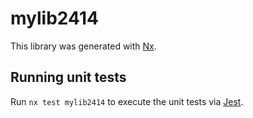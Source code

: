# mylib2414

This library was generated with [Nx](https://nx.dev).

## Running unit tests

Run `nx test mylib2414` to execute the unit tests via [Jest](https://jestjs.io).
